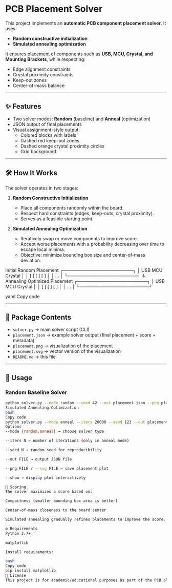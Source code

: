 # PCB Placement Solver

This project implements an **automatic PCB component placement solver**. It uses:  
- **Random constructive initialization**  
- **Simulated annealing optimization**  

It ensures placement of components such as **USB, MCU, Crystal, and Mounting Brackets**, while respecting:  
- Edge alignment constraints  
- Crystal proximity constraints  
- Keep-out zones  
- Center-of-mass balance  

---

## ✨ Features
- Two solver modes: **Random** (baseline) and **Anneal** (optimization)  
- JSON output of final placements  
- Visual assignment-style output:  
  - Colored blocks with labels  
  - Dashed red keep-out zones  
  - Dashed orange crystal proximity circles  
  - Grid background  

---

## 🛠 How It Works

The solver operates in two stages:

1. **Random Constructive Initialization**  
   - Place all components randomly within the board.  
   - Respect hard constraints (edges, keep-outs, crystal proximity).  
   - Serves as a feasible starting point.

2. **Simulated Annealing Optimization**  
   - Iteratively swap or move components to improve score.  
   - Accept worse placements with a probability decreasing over time to escape local minima.  
   - Objective: minimize bounding box size and center-of-mass deviation.

Initial Random Placement
┌──────────────────────┐
│ USB MCU Crystal │
│ [ ] [ ] [ ] │
│ ... │
└──────────────────────┘
↓ Annealing
Optimized Placement
┌──────────────────────┐
│ USB MCU Crystal │
│ [ ] [ ] [ ] │
│ ... │
└──────────────────────┘

yaml
Copy code

---

## 📂 Package Contents
- `solver.py` → main solver script (CLI)  
- `placement.json` → example solver output (final placement + score + metadata)  
- `placement.png` → visualization of the placement  
- `placement.svg` → vector version of the visualization  
- `README.md` → this file  

---

## 🚀 Usage

### Random Baseline Solver
```bash
python solver.py --mode random --seed 42 --out placement.json --png placement.png
Simulated Annealing Optimization
bash
Copy code
python solver.py --mode anneal --iters 20000 --seed 123 --out placement.json --png placement.png --svg placement.svg
Options
--mode {random,anneal} → choose solver type

--iters N → number of iterations (only in anneal mode)

--seed N → random seed for reproducibility

--out FILE → output JSON file

--png FILE / --svg FILE → save placement plot

--show → display plot interactively

🧮 Scoring
The solver maximizes a score based on:

Compactness (smaller bounding box area is better)

Center-of-mass closeness to the board center

Simulated annealing gradually refines placements to improve the score.

⚙️ Requirements
Python 3.7+

matplotlib

Install requirements:

bash
Copy code
pip install matplotlib
📜 License
This project is for academic/educational purposes as part of the PCB placement assignment.
